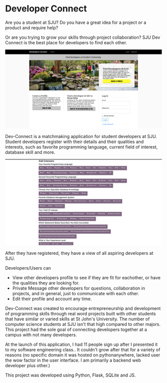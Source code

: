 # Developer Connect

Are you a student at SJU? Do you have a great idea for a project or a product and require help? 

Or are you trying to grow your skills through project collaboration? SJU Dev Connect is the best place for developers to find each other.

![](images/home.png)

Dev-Connect is a matchmaking application for student developers at SJU. Student developers register with their details and their qualities and interests, such as favorite programming language, current field of interest, database skill and more.

![](images/registration.png)

After they have registered, they have a view of all aspiring developers at SJU. 


Developers/Users can 

* View other developers profile to see if they are fit for eachother, or have the qualities they are looking for. 
* Private Message other developers for questions, collaboration in projects, and in general, just to communicate with each other.
* Edit their profile and account any time.

Dev-Connect was created to encourage entrepreneurship and development of programming skills through real word projects built with other students that have similar or varied skills at St John's University. The number of computer science students at SJU isn't that high compared to other majors. This project had the sole goal of connecting developers together at a campus with not many developers.

At the launch of this application, I had 11 people sign up after I presented it to my software engineering class.. It couldn't grow after that for a variety of reasons (no specific domain it was hosted on pythonanywhere, lacked user the wow factor in the user interface. I am primarily a backend web developer plus other.)

This project was developed using Python, Flask, SQLite and JS.
